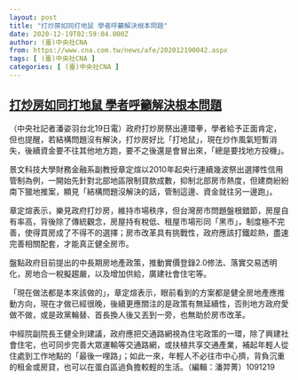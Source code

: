```yaml
---
layout: post
title: "打炒房如同打地鼠 學者呼籲解決根本問題"
date: 2020-12-19T02:59:04.000Z
author: (臺)中央社CNA
from: https://www.cna.com.tw/news/afe/202012190042.aspx
tags: [ (臺)中央社CNA ]
categories: [ (臺)中央社CNA ]
---
```

<!--1608346744000-->
[打炒房如同打地鼠 學者呼籲解決根本問題](https://www.cna.com.tw/news/afe/202012190042.aspx)
------

<div>
<div></div><div class="paragraph"><p>（中央社記者潘姿羽台北19日電）政府打炒房祭出連環拳，學者給予正面肯定，但也提醒，若結構問題沒有解決，打炒房好比「打地鼠」，現在炒作風氣短暫消失，後續資金要不往其他地方跑，要不之後還是會冒出來，「總是要找地方投機」。</p><p>景文科技大學財務金融系副教授章定煊以2010年起央行連續幾波祭出選擇性信用管制為例，一開始先針對北部地區限制貸款成數，抑制北部房市熱度，但建商紛紛南下獵地推案，顯見「結構問題沒解決的話，管制這邊、資金就往另一邊跑」。</p><p>章定煊表示，樂見政府打炒房，維持市場秩序，但台灣房市問題盤根錯節，房屋自有率高，背後除了傳統觀念，房屋持有稅低、租屋市場形同「黑市」，制度極不完善，使得買房成了不得不的選擇；房市改革具有挑戰性，政府應該打鐵趁熱，盡速完善相關配套，才能真正健全房市。</p><p>盤點政府目前提出的中長期房地產政策，推動實價登錄2.0修法、落實交易透明化，房地合一稅擬趨嚴，以及增加供給，廣建社會住宅等。</p><p>「現在做法都是本來該做的」，章定煊表示，眼前看到的方案都是健全房地產應推動方向，現在才做已經很晚，後續更應關注的是政策有無延續性，否則地方政府愛做不做，或是政黨輪替、首長換人後又丟到一旁，也無助於房市改革。</p><p>中經院副院長王健全則建議，政府應把交通路網視為住宅政策的一環，除了興建社會住宅，也可同步完善大眾運輸等交通路網，或扶植共享交通產業，補起年輕人從住處到工作地點的「最後一哩路」；如此一來，年輕人不必往市中心擠，背負沉重的租金或房貸，也可以在蛋白區過負擔較輕的生活。（編輯：潘羿菁）1091219</p></div>
</div>
